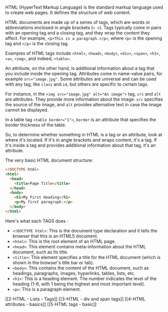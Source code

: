 HTML (HyperText Markup Language) is the standard markup language used to create web pages. It defines the structure of web content.

HTML documents are made up of a series of tags, which are words or abbreviations enclosed in angle brackets (`< >`). Tags typically come in pairs with an opening tag and a closing tag, and they wrap the content they affect. For example, `<p>This is a paragraph.</p>`, where `<p>` is the opening tag and `</p>` is the closing tag.

Examples of HTML tags include `<html>`, `<head>`, `<body>`, `<div>`, `<span>`, `<h1>`, `<a>`, `<img>`, and indeed, `<table>`.

An attribute, on the other hand, is additional information about a tag that you include inside the opening tag. Attributes come in name-value pairs, for example `src="image.jpg"`. Some attributes are universal and can be used with any tag, like `class` and `id`, but others are specific to certain tags. 

For instance, in the `<img src="image.jpg" alt="An image">` tag, `src` and `alt` are attributes. They provide more information about the image: `src` specifies the source of the image, and `alt` provides alternative text in case the image cannot be displayed.

In a table tag `<table border="1">`, `border` is an attribute that specifies the border thickness of the table.

So, to determine whether something in HTML is a tag or an attribute, look at where it's located. If it's in angle brackets and wraps content, it's a tag. If it's inside a tag and provides additional information about that tag, it's an attribute.

The very basic HTML document structure:

```HTML
<!DOCTYPE html>
<html>
  <head>
    <title>Page Title</title>
  </head>
  <body>
    <h1>My First Heading</h1>
    <p>My first paragraph.</p>
  </body>
</html>
```
Here's what each TAGS does :
- `<!DOCTYPE html>`: This is the document type declaration and it tells the browser that this is an HTML5 document.
- `<html>`: This is the root element of an HTML page.
- `<head>`: This element contains meta-information about the HTML document, such as its title.
- `<title>`: This element specifies a title for the HTML document (which is shown in the browser's title bar or tab).
- `<body>`: This contains the content of the HTML document, such as headings, paragraphs, images, hyperlinks, tables, lists, etc.
- `<h1>`: This is a heading element. The number indicates the level of the heading (1-6, with 1 being the highest and most important level).
- `<p>`: This is a paragraph element.

[[2-HTML - Lists - Tags]]
[[3-HTML - div and span tags]]
[[4-HTML attributes - basics]]
[[5-HTML tags - basic]]
